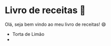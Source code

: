# Livro de receitas :book:

Olá, seja bem vindo ao meu livro de receitas! :smile:

- Torta de Limão
- 


